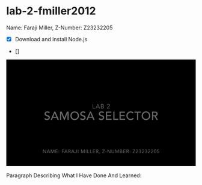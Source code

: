 # lab-2-fmiller2012

Name: Faraji Miller, Z-Number: Z23232205



- [x] Download and install Node.js
- [] 

![GIF showcasing functionality](./Lab2.gif)


Paragraph Describing What I Have Done And Learned:



